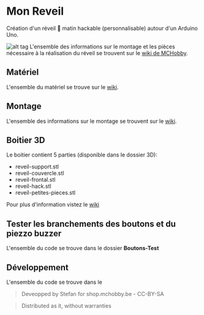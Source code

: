 # Mon Reveil
Création d'un réveil :musical_note: matin hackable (personnalisable) autour d'un Arduino Uno.

![alt tag](https://wiki.mchobby.be/images/thumb/7/7f/Mon-Reveil-04.jpg/800px-Mon-Reveil-04.jpg)
L'ensemble des informations sur le montage et les pièces nécessaire à la réalisation du réveil se trouvent sur le [wiki  de MCHobby](https://wiki.mchobby.be/index.php?title=Mon-Reveil).

## Matériel 
L'ensemble du matériel se trouve sur le [wiki](https://wiki.mchobby.be/index.php?title=Mon-Reveil-Materiel).

## Montage
L'ensemble des informations sur le montage se trouvent sur le [wiki](https://wiki.mchobby.be/index.php?title=Mon-Reveil-Assembler).

## Boitier 3D
Le boitier contient 5 parties (disponible dans le dossier 3D):
- reveil-support.stl 
- reveil-couvercle.stl 
- reveil-frontal.stl 
- reveil-hack.stl
- reveil-petites-pieces.stl

Pour plus d'information vistez le [wiki](https://wiki.mchobby.be/index.php?title=Mon-Reveil-3D)

## Tester les branchements des boutons et du piezzo buzzer
L'ensemble du code se trouve dans le dossier __Boutons-Test__

## Développement
L'ensemble du code se trouve dans le 


> Deveopped by Stefan for shop.mchobby.be - CC-BY-SA 

> Distributed as it, without warranties              
